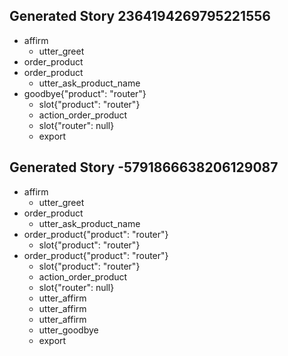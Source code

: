 ## Generated Story 2364194269795221556
* affirm
    - utter_greet
* order_product
* order_product
    - utter_ask_product_name
* goodbye{"product": "router"}
    - slot{"product": "router"}
    - action_order_product
    - slot{"router": null}
    - export

## Generated Story -5791866638206129087
* affirm
    - utter_greet
* order_product
    - utter_ask_product_name
* order_product{"product": "router"}
    - slot{"product": "router"}
* order_product{"product": "router"}
    - slot{"product": "router"}
    - action_order_product
    - slot{"router": null}
    - utter_affirm
    - utter_affirm
    - utter_affirm
    - utter_goodbye
    - export


